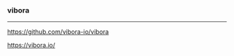 ### vibora
---
https://github.com/vibora-io/vibora

https://vibora.io/

```
```

```
```

```
```


